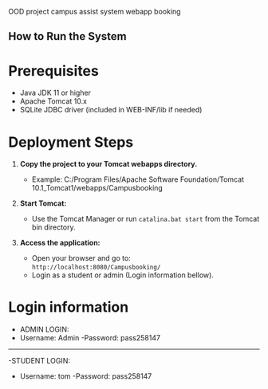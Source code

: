
OOD project campus assist system webapp booking

## How to Run the System

# Prerequisites
- Java JDK 11 or higher
- Apache Tomcat 10.x
- SQLite JDBC driver (included in WEB-INF/lib if needed)


# Deployment Steps
1. **Copy the project to your Tomcat webapps directory.**
   - Example: C:/Program Files/Apache Software Foundation/Tomcat 10.1_Tomcat1/webapps/Campusbooking


2. **Start Tomcat:**
   - Use the Tomcat Manager or run `catalina.bat start` from the Tomcat bin directory.

4. **Access the application:**
   - Open your browser and go to: `http://localhost:8080/Campusbooking/`
   - Login as a student or admin (Login information bellow).



# Login information
- ADMIN LOGIN:
- Username: Admin
-Password: pass258147

****************************************

-STUDENT LOGIN:
- Username: tom
-Password: pass258147
